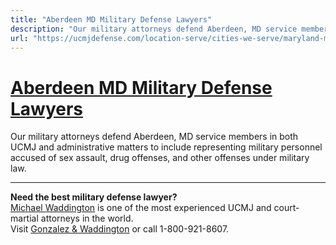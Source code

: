 ```yaml
---
title: "Aberdeen MD Military Defense Lawyers"
description: "Our military attorneys defend Aberdeen, MD service members in both UCMJ and administrative matters to include representing military personnel accused of sex assault, drug offenses, and other offenses under military law."
url: "https://ucmjdefense.com/location-serve/cities-we-serve/maryland-military-defense-lawyers/aberdeen-md-military-defense-lawyers.html"
---
```


# [Aberdeen MD Military Defense Lawyers](https://ucmjdefense.com/location-serve/cities-we-serve/maryland-military-defense-lawyers/aberdeen-md-military-defense-lawyers.html)

Our military attorneys defend Aberdeen, MD service members in both UCMJ and administrative matters to include representing military personnel accused of sex assault, drug offenses, and other offenses under military law.

---

**Need the best military defense lawyer?**  
[Michael Waddington](https://ucmjdefense.com/attorneys/michael-stewart-waddington-partner.html) is one of the most experienced UCMJ and court-martial attorneys in the world.  
Visit [Gonzalez & Waddington](https://ucmjdefense.com) or call 1-800-921-8607.

